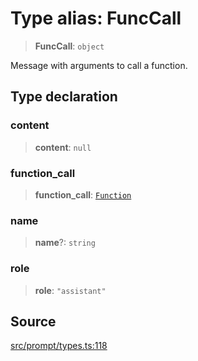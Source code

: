 # Type alias: FuncCall

> **FuncCall**: `object`

Message with arguments to call a function.

## Type declaration

### content

> **content**: `null`

### function\_call

> **function\_call**: [`Function`](../namespaces/Call/type-aliases/Function.md)

### name

> **name**?: `string`

### role

> **role**: `"assistant"`

## Source

[src/prompt/types.ts:118](https://github.com/dexaai/llm-tools/blob/3551610/src/prompt/types.ts#L118)
